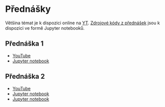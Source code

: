 # Přednášky

Většina témat je k dispozici online na [YT](https://www.youtube.com/@jgatvsb2919).
[Zdrojové kódy z přednášek](notebooks) jsou k dispozici ve formě Jupyter notebooků.


## Přednáška 1

- [YouTube](https://www.youtube.com/watch?v=Fpebl5z0cWQ&list=PL6QCBtgT0B94gbUONguB72-xfgWP_EWNr)
- [Jupyter notebook](https://github.com/geordi/skj-course/blob/master/notebooks/lecture_01.ipynb)


## Přednáška 2

- [YouTube](https://www.youtube.com/playlist?list=PL6QCBtgT0B95n2ZXcPt2JsNdcJzPpMM7b)
- [Jupyter notebook](https://github.com/geordi/skj-course/blob/master/notebooks/lecture_02.ipynb)
- [Jupyter notebook](https://github.com/geordi/skj-course/blob/master/notebooks/lecture_03_oop.ipynb)

